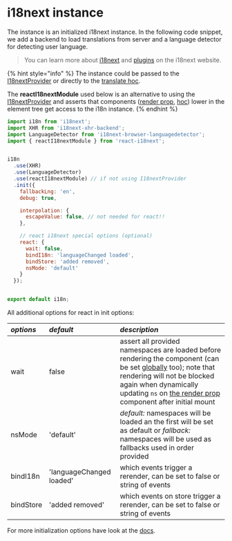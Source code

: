 # i18next instance

The instance is an initialized i18next instance. In the following code snippet, we add a backend to load translations from server and a language detector for detecting user language.

> You can learn more about [i18next](http://i18next.com) and [plugins](https://www.i18next.com/plugins-and-utils.html#plugins) on the i18next website.

{% hint style="info" %}
The instance could be passed to the [I18nextProvider](i18nextprovider.md) or directly to the [translate hoc](translate-hoc.md).

The **reactI18nextModule** used below is an alternative to using the [I18nextProvider](i18nextprovider.md) and asserts that components \([render prop](i18n-render-prop.md), [hoc](translate-hoc.md)\) lower in the element tree get access to the i18n instance.
{% endhint %}

```javascript
import i18n from 'i18next';
import XHR from 'i18next-xhr-backend';
import LanguageDetector from 'i18next-browser-languagedetector';
import { reactI18nextModule } from 'react-i18next';


i18n
  .use(XHR)
  .use(LanguageDetector)
  .use(reactI18nextModule) // if not using I18nextProvider
  .init({
    fallbackLng: 'en',
    debug: true,

    interpolation: {
      escapeValue: false, // not needed for react!!
    },

    // react i18next special options (optional)
    react: {
      wait: false,
      bindI18n: 'languageChanged loaded',
      bindStore: 'added removed',
      nsMode: 'default'
    }
  });


export default i18n;
```

All additional options for react in init options:

| _**options**_ | _**default**_ | _**description**_ |
| :--- | :--- | :--- |
| wait | false | assert all provided namespaces are loaded before rendering the component \(can be set [globally](i18next-instance.md) too\); note that rendering will not be blocked again when dynamically updating `ns` on [the render prop](i18n-render-prop.md) component after initial mount |
| nsMode | 'default' | _default:_ namespaces will be loaded an the first will be set as default or _fallback:_ namespaces will be used as fallbacks used in order provided |
| bindI18n | 'languageChanged loaded' | which events trigger a rerender, can be set to false or string of events |
| bindStore | 'added removed' | which events on store trigger a rerender, can be set to false or string of events |

For more initialization options have look at the [docs](https://www.i18next.com/configuration-options.html).

